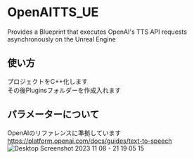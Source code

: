 # OpenAITTS_UE
Provides a Blueprint that executes OpenAI's TTS API requests asynchronously on the Unreal Engine
## 使い方
プロジェクトをC++化します<br>
その後Pluginsフォルダーを作成入れます
## パラメーターについて
OpenAIのリファレンスに準拠しています <br> https://platform.openai.com/docs/guides/text-to-speech <br>
![Desktop Screenshot 2023 11 08 - 21 19 05 15](https://github.com/aoharudesu/OpenAITTS_UE/assets/97249122/c4f43656-8d48-40c6-8457-e5236c2670f2)
